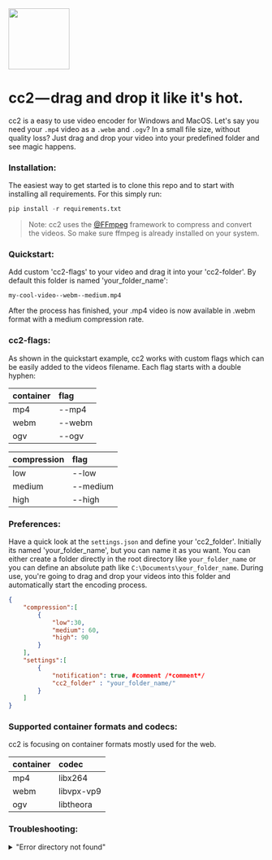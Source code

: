 <img src="http://pfuscha.cool:3000/" width="120"/>

# cc2 — drag and drop it like it's hot.  
cc2 is a easy to use video encoder for Windows and MacOS. Let's say you need your ```.mp4``` video as a ```.webm``` and ```.ogv```? In a small file size, without quality loss? Just drag and drop your video into your predefined folder and see magic happens.

### Installation:
The easiest way to get started is to clone this repo and to start with installing all requirements. For this simply run:
```python
pip install -r requirements.txt
```
> Note: cc2 uses the [@FFmpeg](https://www.ffmpeg.org/) framework to compress and convert the videos. So make sure ffmpeg is already installed on your system. 

### Quickstart:
Add custom 'cc2-flags' to your video and drag it into your 'cc2-folder'. By default this folder is named 'your_folder_name':
```
my-cool-video--webm--medium.mp4
```
After the process has finished, your .mp4 video is now available in .webm format with a medium compression rate.

### cc2-flags:
As shown in the quickstart example, cc2 works with custom flags which can be easily added to the videos filename. Each flag starts with a double hyphen:

| container         | flag              |
| :------------     | :------------     |
| mp4               | --mp4             | 
| webm              | --webm            |   
| ogv               | --ogv             |   

| compression       | flag              |        
| :------------     | :------------     |
| low               | --low             | 
| medium            | --medium          |   
| high              | --high            |   

### Preferences:
Have a quick look at the ```settings.json``` and define your 'cc2_folder'. Initially its named 'your_folder_name', but you can name it as you want. You can either create a folder directly in the root directory like ```your_folder_name``` or you can define an absolute path like ```C:\Documents\your_folder_name```. During use, you're going to drag and drop your videos into this folder and automatically start the encoding process.

```json
{   
    "compression":[
        {
            "low":30,
            "medium": 60,
            "high": 90
        }
    ],
    "settings":[
        {
            "notification": true, #comment /*comment*/
            "cc2_folder" : "your_folder_name/" 
        }
    ]
}
```
### Supported container formats and codecs:
cc2 is focusing on container formats mostly used for the web.  

| container         | codec         |
| :------------     |:------------  |
| mp4               | libx264       | 
| webm              | libvpx-vp9    |   
| ogv               | libtheora     |   

### Troubleshooting:
<details>
<summary>"Error directory not found"</summary>
<p>Make sure your 'cc2_folder' exists. Double check the path in the settings.json</p>
</details>
